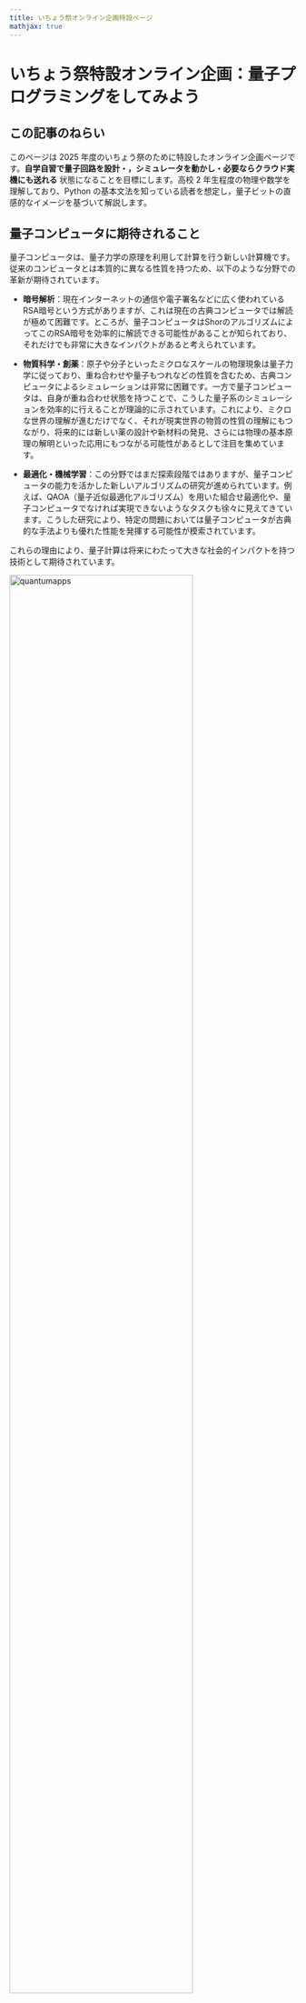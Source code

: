 ```yaml
---
title: いちょう祭オンライン企画特設ページ
mathjax: true
---
```


# いちょう祭特設オンライン企画：量子プログラミングをしてみよう  

## この記事のねらい
このページは 2025 年度のいちょう祭のために特設したオンライン企画ページです。**自学自習で量子回路を設計・，シミュレータを動かし・必要ならクラウド実機にも送れる** 状態になることを目標にします。高校 2 年生程度の物理や数学を理解しており、Python の基本文法を知っている読者を想定し，量子ビットの直感的なイメージを基づいて解説します。

## 量子コンピュータに期待されること

量子コンピュータは、量子力学の原理を利用して計算を行う新しい計算機です。従来のコンピュータとは本質的に異なる性質を持つため、以下のような分野での革新が期待されています。

- **暗号解析**：現在インターネットの通信や電子署名などに広く使われているRSA暗号という方式がありますが、これは現在の古典コンピュータでは解読が極めて困難です。ところが、量子コンピュータはShorのアルゴリズムによってこのRSA暗号を効率的に解読できる可能性があることが知られており、それだけでも非常に大きなインパクトがあると考えられています。

- **物質科学・創薬**：原子や分子といったミクロなスケールの物理現象は量子力学に従っており、重ね合わせや量子もつれなどの性質を含むため、古典コンピュータによるシミュレーションは非常に困難です。一方で量子コンピュータは、自身が重ね合わせ状態を持つことで、こうした量子系のシミュレーションを効率的に行えることが理論的に示されています。これにより、ミクロな世界の理解が進むだけでなく、それが現実世界の物質の性質の理解にもつながり、将来的には新しい薬の設計や新材料の発見、さらには物理の基本原理の解明といった応用にもつながる可能性があるとして注目を集めています。

- **最適化・機械学習**：この分野ではまだ探索段階ではありますが、量子コンピュータの能力を活かした新しいアルゴリズムの研究が進められています。例えば、QAOA（量子近似最適化アルゴリズム）を用いた組合せ最適化や、量子コンピュータでなければ実現できないようなタスクも徐々に見えてきています。こうした研究により、特定の問題においては量子コンピュータが古典的な手法よりも優れた性能を発揮する可能性が模索されています。

これらの理由により、量子計算は将来にわたって大きな社会的インパクトを持つ技術として期待されています。

<img src="{{ site.baseurl }}/assets/images/quantumapps.png" alt="quantumapps" style="width: 80%; height: auto;">


## 古典ビットと量子ビット

量子コンピュータは、古典的なコンピュータとは異なり、「量子ビット（qubit）」と呼ばれる情報の単位を使って計算を行います。これは、従来のコンピュータが扱う「古典ビット」とは本質的に異なる性質を持っており、量子コンピュータの動作原理を理解する上で非常に重要なポイントとなります。

### 古典ビット

古典ビットは 0 または 1 のどちらか一方だけをとる情報の単位です。実際のコンピュータでは、トランジスタやキャパシタなどの電子素子によって実現されており、電圧の高低によって 0 と 1 が表現されます。もちろん物理的には中間の電圧値が存在することもありますが、論理回路の抽象化の中ではビットは常に 0 か 1 のどちらかに定まっているものとして扱われます。また、乱数を用いるようなアルゴリズムでは結果が一見ランダムに見えることもありますが、これは本質的には「どのように値が選ばれたのかを私たちが知らない」という無知に由来する不確実性です。つまり、古典ビットの不確実性は主観的な情報の欠如にすぎず、物理的な根拠をもって複数の状態が同時に存在するわけではありません。

### 量子ビット

量子ビットは、古典ビットとは異なり、0 と 1 の両方の状態が重ね合わさった状態（重ね合わせ状態）を取ることができます。量子力学においては「測定」という操作を行うまで、量子ビットは 0 と 1 のどちらかに決まっているわけではなく、両方が潜在的に同時に存在しているとされます。この「測定」とは、量子ビットの状態を観測して最終的に 0 または 1 のどちらかの値に収束させる操作のことであり、その結果は確率的に得られます。

ここで重要なのは、この不確実性は単なる無知ではなく、量子力学の法則そのものに基づく本質的な性質であるという点です。量子ビットの状態は、多世界解釈の立場から見ると「0 の世界」と「1 の世界」が同時に存在しているようなものと考えることもできます。そして、これらの世界線は独立しているのではなく、干渉を起こすことが可能です。この干渉により、ある操作を行うと 0 の確率を強めたり、逆に 1 の確率を打ち消したりすることができるのです。これは古典ビットでは絶対に起こらない現象であり、量子計算が持つ根本的な強みの一つとされています。場合によっては「負の確率」のような概念（厳密には確率ではないが、振幅の符号が影響する）を用いて記述されることもあり、古典的な直感では捉えきれない振る舞いが現れることもあります。

## 量子ゲートと量子計算

私たちがふだん使っているスマートフォンやパソコンのような古典的なコンピューターは、「論理ゲート（ロジックゲート）」と呼ばれる基本的な部品を組み合わせることで、さまざまな計算を実現しています。たとえば、「ANDゲート」は2つの入力が両方とも1のときだけ出力が1になるような回路であり、「NOTゲート」は0を1に、1を0にひっくり返すような回路です。これらの論理ゲートをたくさんつなげることで、計算機は四則演算や文字の表示など、あらゆる処理を行っています。

量子コンピューターでも、基本的な考え方は似ています。1つ1つの量子ビットに対して「量子ゲート」と呼ばれる操作を行い、それを組み合わせることで計算を進めていきます。量子ゲートは、量子ビットの状態を変えるための操作であり、古典的な論理ゲートに相当するものです。よく使われる量子ゲートには、状態をひっくり返す「Xゲート」、2つの量子ビットの間に関係をつくる「CNOTゲート」、状態を少しずつ回転させる「Ryゲート」、そして波のような性質に影響を与える「位相ゲート」などがあります。これらのゲートをうまく組み合わせることで、量子コンピューターは通常のコンピューターでは難しい複雑な問題の解決に挑戦することができるのです。

<img src="{{ site.baseurl }}/assets/images/quantumgate.png" alt="quantumgate" style="width: 80%; height: auto;">


## 二重スリット実験と量子ビットの干渉のアナロジー

量子力学の有名な現象の一つに「二重スリット実験」があります。この実験では、電子や光などの粒子を1つずつスリットに向けて飛ばします。もしこれが普通の粒（たとえば小さな玉）のようなものであれば、2つのスリットのどちらかを通ってスクリーンに届くだけなので、スリットの形に対応した2つの山のような模様ができるはずです。

ところが実際には、粒子を1つずつ飛ばしても、スクリーン上には「しま模様（干渉縞）」が現れます。これは、粒子がスリットのどちらか一方を通るのではなく、2つのスリットを同時に通るように振る舞っているという、量子の不思議な性質を示しています。そして、スリットを通った後の経路に長さの違いがあると、それに応じた位相の差が粒子の波に生じ、波どうしが強め合ったり打ち消し合ったりして、干渉によるしま模様が現れるのです。

この現象は、高校の物理で学ぶ光の干渉と本質的に同じ仕組みです。たとえば、光を使ったヤングの二重スリット実験では、光波が2つのスリットを通る経路に応じて異なる位相を持ち、それらの波が干渉して明暗の縞模様ができます。量子力学では、光だけでなく電子や原子など、粒子的に見えるものまでもが波としての性質を持ち、同様の干渉を示すという点が特徴的です。

<img src="{{ site.baseurl }}/assets/images/doubleslit.svg" alt="doubleslit" style="width: 80%; height: auto;">

**二重スリットの実験。** 赤線が量子力学的な粒子の分布を示し、黒点線が古典的な粒子の分布を示しています。量子力学的な粒子は、2つのスリットを同時に通過するように振る舞い、その経路で獲得する「位相」の差 $$\Delta \theta$$ が干渉を引き起こします。古典的な粒子は、2つのスリットのどちらか一方を通過するため、干渉は起こりません。

この現象は、量子ビットでも再現できます。まず、「0」の状態にある量子ビットに対して、$$R_y(\pi/2)$$ というゲートをかけると、「0」と「1」の両方の状態が重ね合わさった状態になります。これは、ちょうど1つの粒子が2つのスリットを同時に通っていることに対応します。

次に、「0」の状態と「1」の状態にそれぞれ異なる「位相」を与える操作を行います。たとえば、「1」の状態にだけ角度θの位相を加えるには、 $$R_z(\phi)$$ ゲートという操作を使います。これは、状態「0」に位相 $$-\phi/2$$ 状態「1」に対してのみ複素位相 $$\phi/2$$ を与える量子ゲートであり、ちょうど二重スリット実験において、2つのスリットからスクリーンまでの距離が異なるために生じる位相差に対応します。こうして、干渉が起こるための準備が整います。

最後に、 $$R_y(−\pi/2)$$ というゲートをかけることで、最初に分けた2つの経路を再び合流させることができます。このとき、量子ビットを観測すると、「0」や「1」として出てくる確率が、途中で加えた位相 $$\theta$$ によって変わります。これは、スクリーン上のどこに粒子が現れやすいかが、干渉によって変化することと同じです。

このように、量子ビットに対して適切な操作を行えば、二重スリット実験で見られるような「重ね合わせ」や「干渉」といった量子の性質を、量子コンピュータの中で再現することができます。

<img src="{{ site.baseurl }}/assets/images/qubit_path_interference_branch2.svg.svg" alt="qubit-double-slit" style="width: 80%; height: auto;">

**単一量子ビットのラムゼイ干渉回路。** 太実線は量子ビットの振幅が辿る“経路”を示し，点線は初期状態 $$|1\rangle$$ に対応する空経路を表しています。最初の $$R_y(\pi/2)$$ ゲートで $$|0\rangle$$ と $$|1\rangle$$ の重ね合わせを作り，中央の $$R_z(\phi)$$ ゲートで二つの経路に位相差 $$\phi$$ を付与，最後の $$R_y^{\dagger}$$ ゲートで両経路を再結合します。経路間の位相差が干渉を引き起こし，測定確率は $$P(0)=\cos^{2}\tfrac{\phi}{2}$$ と $$P(1)=\sin^{2}\tfrac{\phi}{2}$$ に振動します。古典的にどちらか一方の経路しか通らない粒子であれば干渉は生じず，確率は常に $$\tfrac12$$ に固定されます。

## 干渉を体験するミニ実験：1量子ビットの量子回路を作ってみる

量子ビットの干渉を、実際に Python ライブラリ [Cirq](https://quantumai.google/cirq) を使って体験してみましょう。古典コンピュータでも量子回路をシミュレートすることは可能で、量子ビットが 20 個程度までであれば、[Google Colab](https://colab.research.google.com/) のような環境でも問題なく実行できます。ここでは 1 量子ビットに対して「干渉縞」がどのように生じるかを観察する簡単な実験を行います。

### Cirq とは？

[Cirq](https://quantumai.google/cirq) は Google が開発している量子計算のための Python ライブラリで、量子ビットや量子ゲート、回路、シミュレーションなどを簡単に扱えます。

### Google Colab とは
[Google Colab](https://colab.research.google.com/) は、Google が提供する Jupyter Notebook のクラウドサービスです。Google アカウントさえあれば、Python のコードをブラウザ上で実行できるため、特別な環境を用意しなくても手軽に量子計算の実験ができます。Colab では GPU や TPU を使った計算も可能で、量子コンピュータのシミュレーションにも適しています。使ったことがない人は、[こちら](https://colab.research.google.com/notebooks/welcome.ipynb) を参考にしてみてください。


### やってみよう：1量子ビットの干渉回路

以下の手順で干渉の様子を観察します。

1. まず $$R_y(\pi/2)$$ で量子ビットを「0」と「1」の重ね合わせ状態にします。
2. 次に $$R_z(\theta)$$ で各状態に位相差をつけます。
3. 最後に $$R_y(-\pi/2)$$ でそれぞれの状態を干渉させます。 
4. その状態を「観測」すると「0」になる確率が $$\theta$$ によって振動します。


### 実行コード

Cirq のインストールには以下のコマンドを実行します。
```python
# Cirq のインストール（初回のみ必要）
!pip install -q cirq
```

次に、以下のコードを実行してみましょう。
```python
import cirq
import numpy as np
import matplotlib.pyplot as plt

# 量子ビットを1つ定義
q = cirq.NamedQubit("q0")
sim = cirq.Simulator()

# theta の値を 0 から 2π までスキャン
theta_vals = np.linspace(0, 2 * np.pi, 200)
prob_0 = []

for theta in theta_vals:
    # 干渉回路の構築
    circuit = cirq.Circuit(
        cirq.ry(np.pi / 2)(q),      # 初期重ね合わせ
        cirq.rz(theta)(q),          # 位相付与（干渉の原因）
        cirq.ry(-np.pi / 2)(q),     # 再合流
        cirq.measure(q, key="m")    # 測定
    )
    # シミュレーション（ショット数 = 1000）
    result = sim.run(circuit, repetitions=1000)
    counts = result.histogram(key="m")
    prob_0.append(counts.get(0, 0) / 1000)

# 結果の可視化
plt.figure(figsize=(8, 4))
plt.plot(theta_vals, prob_0)
plt.xlabel(r"$\theta$")
plt.ylabel("P(0)")
plt.show()
```

量子ビットの測定結果は確率的であり、1回だけ測ってもその確率を知ることはできません。そこで、同じ量子回路を何度も実行（サンプリング）し、その結果の統計をとることで、ある出力が現れる確率を推定します。たとえば、ある量子状態に対して1000回測定を行い、そのうち「0」が800回、「1」が200回観測されたとすれば、「0」が出る確率はおおよそ0.8（80%）と見積もることができます。

Cirqでは、このような測定結果を `sim.run(..., repetitions=1000)` によって得ることができ、その結果は辞書のような形で `result.histogram(key="m")` に格納されます。これは、"m" という名前の測定結果に対して、各出力値（たとえば0や1）が何回出たかを記録したヒストグラム（度数分布表）です。

このヒストグラムから「0」が何回出たかを取り出すには、`counts.get(0, 0)` と書きます。ここで `counts` は `result.histogram(...)` で得られる辞書オブジェクトです。`get(0, 0)` は「キー0（つまり出力が0のとき）の値（回数）を取り出す。もしキーが存在しなければ0を返す」という意味です。これにより、「0」が出た回数を安全に取得し、それを1000で割ることで「0」になる確率を求めています。

### 結果と考察

上のコードを実行すると、以下のように $$\theta$$ によって「0」が観測される確率 $$P(0)$$ が滑らかな波（$$\cos^2(\theta/2)$$）として変化することが分かります。これはまさに二重スリット実験で現れる干渉縞に相当し、**量子ビットの状態の間に生じた「位相差」が観測確率に影響を与えている** ことを示しています。
このような干渉は特にラムゼー干渉と呼ばれ、量子コンピュータの動作原理や量子ビットの性質を理解する上で重要な概念です。

<img src="{{ site.baseurl }}/assets/images/ramsey-1qubit-experiment.svg" alt="ramsey" style="width: 80%; height: auto;">
